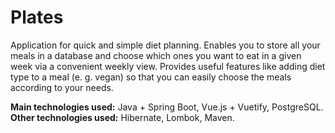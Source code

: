 # Plates

Application for quick and simple diet planning. Enables you to store all your meals in a database and choose which ones you want to eat in a given week via a convenient weekly view. Provides useful features like adding diet type to a meal (e. g. vegan) so that you can easily choose the meals according to your needs.       

**Main technologies used:** Java + Spring Boot, Vue.js + Vuetify, PostgreSQL.       
**Other technologies used:** Hibernate, Lombok, Maven.
